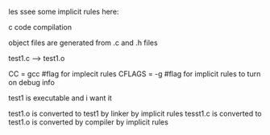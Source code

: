 les ssee some implicit rules here:

c code compilation

object files are generated from .c and .h files

test1.c --> test1.o

CC = gcc #flag for implecit rules
CFLAGS = -g #flag for implicit rules to turn on debug info

test1 is executable and i want it

test1.o is converted to test1 by linker by implicit rules
tesst1.c is converted to test1.o is converted by compiler by implicit rules
